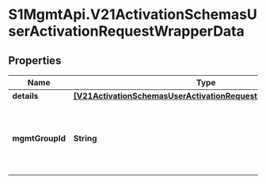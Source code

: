# S1MgmtApi.V21ActivationSchemasUserActivationRequestWrapperData

## Properties
Name | Type | Description | Notes
------------ | ------------- | ------------- | -------------
**details** | [**[V21ActivationSchemasUserActivationRequestWrapperDataDetails]**](V21ActivationSchemasUserActivationRequestWrapperDataDetails.md) | Details | [optional] 
**mgmtGroupId** | **String** | Group identifier of a group where new devices will be activated | 


